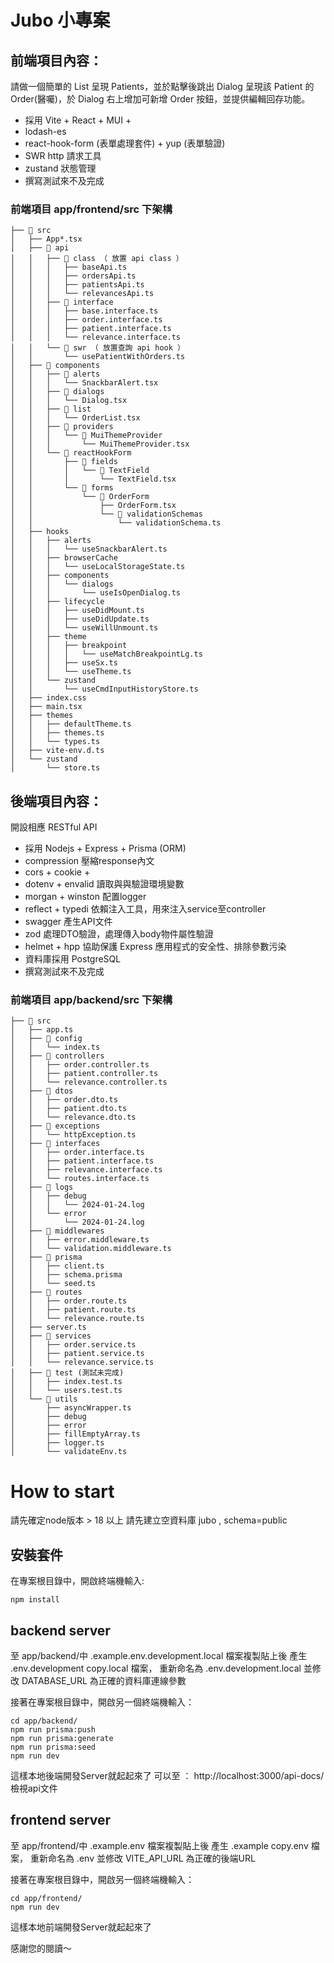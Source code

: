 # Jubo 小專案

## 前端項目內容：

請做一個簡單的 List 呈現 Patients，並於點擊後跳出 Dialog 呈現該 Patient 的 Order(醫囑)，於 Dialog 右上增加可新增 Order 按鈕，並提供編輯回存功能。

- 採用 Vite + React + MUI +
- lodash-es
- react-hook-form (表單處理套件) + yup (表單驗證)
- SWR http 請求工具
- zustand 狀態管理
- 撰寫測試來不及完成

### 前端項目 app/frontend/src 下架構

```
├── 📁 src
│   ├── App*.tsx
│   ├── 📁 api
│   │   ├── 📁 class （ 放置 api class ）
│   │   │   ├── baseApi.ts
│   │   │   ├── ordersApi.ts
│   │   │   ├── patientsApi.ts
│   │   │   └── relevancesApi.ts
│   │   ├── 📁 interface
│   │   │   ├── base.interface.ts
│   │   │   ├── order.interface.ts
│   │   │   ├── patient.interface.ts
│   │   │   └── relevance.interface.ts
│   │   └── 📁 swr （ 放置查詢 api hook ）
│   │       └── usePatientWithOrders.ts
│   ├── 📁 components
│   │   ├── 📁 alerts
│   │   │   └── SnackbarAlert.tsx
│   │   ├── 📁 dialogs
│   │   │   └── Dialog.tsx
│   │   ├── 📁 list
│   │   │   └── OrderList.tsx
│   │   ├── 📁 providers
│   │   │   └── 📁 MuiThemeProvider
│   │   │       └── MuiThemeProvider.tsx
│   │   └── 📁 reactHookForm
│   │       ├── 📁 fields
│   │       │   └── 📁 TextField
│   │       │       └── TextField.tsx
│   │       └── 📁 forms
│   │           └── 📁 OrderForm
│   │               ├── OrderForm.tsx
│   │               └── 📁 validationSchemas
│   │                   └── validationSchema.ts
│   ├── hooks
│   │   ├── alerts
│   │   │   └── useSnackbarAlert.ts
│   │   ├── browserCache
│   │   │   └── useLocalStorageState.ts
│   │   ├── components
│   │   │   └── dialogs
│   │   │       └── useIsOpenDialog.ts
│   │   ├── lifecycle
│   │   │   ├── useDidMount.ts
│   │   │   ├── useDidUpdate.ts
│   │   │   └── useWillUnmount.ts
│   │   ├── theme
│   │   │   ├── breakpoint
│   │   │   │   └── useMatchBreakpointLg.ts
│   │   │   ├── useSx.ts
│   │   │   └── useTheme.ts
│   │   └── zustand
│   │       └── useCmdInputHistoryStore.ts
│   ├── index.css
│   ├── main.tsx
│   ├── themes
│   │   ├── defaultTheme.ts
│   │   ├── themes.ts
│   │   └── types.ts
│   ├── vite-env.d.ts
│   └── zustand
│       └── store.ts
```

## 後端項目內容：

開設相應 RESTful API

- 採用 Nodejs + Express + Prisma (ORM)
- compression 壓縮response內文
- cors + cookie +
- dotenv + envalid 讀取與與驗證環境變數
- morgan + winston 配置logger
- reflect + typedi 依賴注入工具，用來注入service至controller
- swagger 產生API文件
- zod 處理DTO驗證，處理傳入body物件屬性驗證
- helmet + hpp 協助保護 Express 應用程式的安全性、排除參數污染
- 資料庫採用 PostgreSQL
- 撰寫測試來不及完成

### 前端項目 app/backend/src 下架構

```
├── 📁 src
│   ├── app.ts
│   ├── 📁 config
│   │   └── index.ts
│   ├── 📁 controllers
│   │   ├── order.controller.ts
│   │   ├── patient.controller.ts
│   │   └── relevance.controller.ts
│   ├── 📁 dtos
│   │   ├── order.dto.ts
│   │   ├── patient.dto.ts
│   │   └── relevance.dto.ts
│   ├── 📁 exceptions
│   │   └── httpException.ts
│   ├── 📁 interfaces
│   │   ├── order.interface.ts
│   │   ├── patient.interface.ts
│   │   ├── relevance.interface.ts
│   │   └── routes.interface.ts
│   ├── 📁 logs
│   │   ├── debug
│   │   │   └── 2024-01-24.log
│   │   └── error
│   │       └── 2024-01-24.log
│   ├── 📁 middlewares
│   │   ├── error.middleware.ts
│   │   └── validation.middleware.ts
│   ├── 📁 prisma
│   │   ├── client.ts
│   │   ├── schema.prisma
│   │   └── seed.ts
│   ├── 📁 routes
│   │   ├── order.route.ts
│   │   ├── patient.route.ts
│   │   └── relevance.route.ts
│   ├── server.ts
│   ├── 📁 services
│   │   ├── order.service.ts
│   │   ├── patient.service.ts
│   │   └── relevance.service.ts
│   ├── 📁 test (測試未完成)
│   │   ├── index.test.ts
│   │   └── users.test.ts
│   └── 📁 utils
│       ├── asyncWrapper.ts
│       ├── debug
│       ├── error
│       ├── fillEmptyArray.ts
│       ├── logger.ts
│       └── validateEnv.ts
```

# How to start

請先確定node版本 > 18 以上
請先建立空資料庫 jubo , schema=public

## 安裝套件

在專案根目錄中，開啟終端機輸入:

```
npm install
```

## backend server

至 app/backend/中 .example.env.development.local 檔案複製貼上後
產生 .env.development copy.local 檔案，
重新命名為 .env.development.local 並修改 DATABASE_URL 為正確的資料庫連線參數

接著在專案根目錄中，開啟另一個終端機輸入：

```
cd app/backend/
npm run prisma:push
npm run prisma:generate
npm run prisma:seed
npm run dev
```

這樣本地後端開發Server就起起來了
可以至 ： http://localhost:3000/api-docs/
檢視api文件

## frontend server

至 app/frontend/中 .example.env 檔案複製貼上後
產生 .example copy.env 檔案，
重新命名為 .env 並修改 VITE_API_URL 為正確的後端URL

接著在專案根目錄中，開啟另一個終端機輸入：

```
cd app/frontend/
npm run dev
```

這樣本地前端開發Server就起起來了

感謝您的閱讀～
